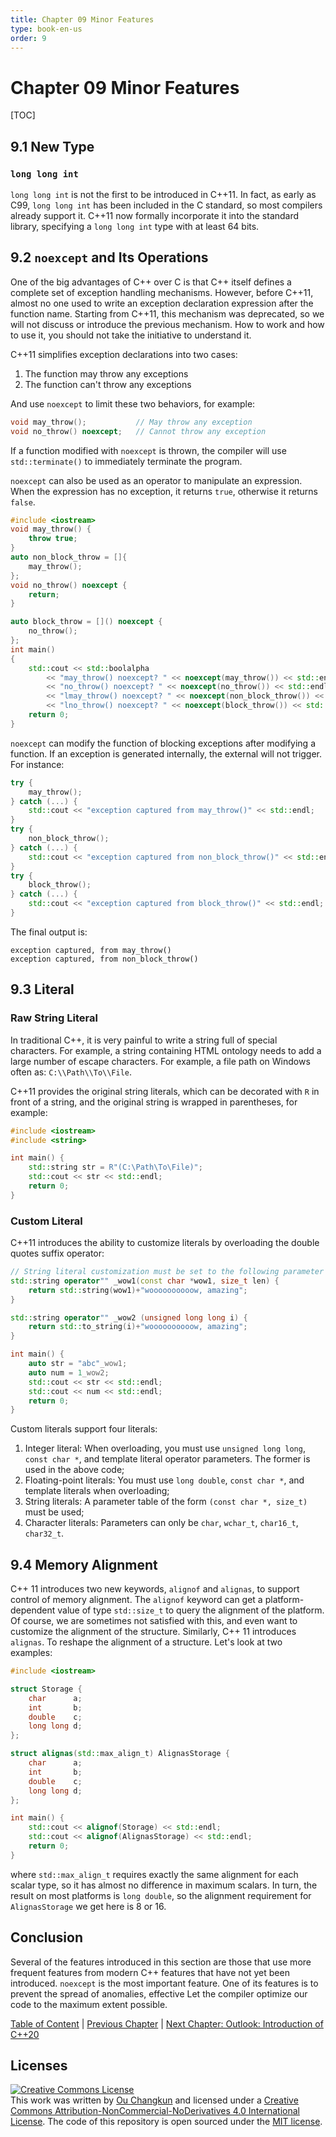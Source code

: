 ```yaml
---
title: Chapter 09 Minor Features
type: book-en-us
order: 9
---
```


# Chapter 09 Minor Features

[TOC]

## 9.1 New Type

### `long long int`

`long long int` is not the first to be introduced in C++11. 
In fact, as early as C99, `long long int` has been included in the C standard, 
so most compilers already support it. 
C++11 now formally incorporate it into the standard library, 
specifying a `long long int` type with at least 64 bits.

## 9.2 `noexcept` and Its Operations

One of the big advantages of C++ over C is that 
C++ itself defines a complete set of exception handling mechanisms. 
However, before C++11, almost no one used to write 
an exception declaration expression after the function name. 
Starting from C++11, this mechanism was deprecated, 
so we will not discuss or introduce the previous mechanism. 
How to work and how to use it, you should not take the initiative 
to understand it.

C++11 simplifies exception declarations into two cases:

1. The function may throw any exceptions
2. The function can't throw any exceptions

And use `noexcept` to limit these two behaviors, for example:

```cpp
void may_throw();           // May throw any exception
void no_throw() noexcept;   // Cannot throw any exception
```

If a function modified with `noexcept` is thrown, 
the compiler will use `std::terminate()` to 
immediately terminate the program.

`noexcept` can also be used as an operator to manipulate an expression. 
When the expression has no exception, it returns `true`, 
otherwise it returns `false`.

```cpp
#include <iostream>
void may_throw() {
    throw true;
}
auto non_block_throw = []{
    may_throw();
};
void no_throw() noexcept {
    return;
}

auto block_throw = []() noexcept {
    no_throw();
};
int main()
{
    std::cout << std::boolalpha
        << "may_throw() noexcept? " << noexcept(may_throw()) << std::endl
        << "no_throw() noexcept? " << noexcept(no_throw()) << std::endl
        << "lmay_throw() noexcept? " << noexcept(non_block_throw()) << std::endl
        << "lno_throw() noexcept? " << noexcept(block_throw()) << std::endl;
    return 0;
}
```

`noexcept` can modify the function of blocking exceptions 
after modifying a function. If an exception is generated internally, 
the external will not trigger. For instance:

```cpp
try {
    may_throw();
} catch (...) {
    std::cout << "exception captured from may_throw()" << std::endl;
}
try {
    non_block_throw();
} catch (...) {
    std::cout << "exception captured from non_block_throw()" << std::endl;
}
try {
    block_throw();
} catch (...) {
    std::cout << "exception captured from block_throw()" << std::endl;
}
```

The final output is:

```
exception captured, from may_throw()
exception captured, from non_block_throw()
```

## 9.3 Literal

### Raw String Literal

In traditional C++, it is very painful to write a string full of 
special characters. For example, a string containing HTML ontology 
needs to add a large number of escape characters. 
For example, a file path on Windows often as: `C:\\Path\\To\\File`.

C++11 provides the original string literals, 
which can be decorated with `R` in front of a string, 
and the original string is wrapped in parentheses, for example:

```cpp
#include <iostream>
#include <string>

int main() {
    std::string str = R"(C:\Path\To\File)";
    std::cout << str << std::endl;
    return 0;
}
```

### Custom Literal

C++11 introduces the ability to customize literals by 
overloading the double quotes suffix operator:

```cpp
// String literal customization must be set to the following parameter list
std::string operator"" _wow1(const char *wow1, size_t len) {
    return std::string(wow1)+"woooooooooow, amazing";
}

std::string operator"" _wow2 (unsigned long long i) {
    return std::to_string(i)+"woooooooooow, amazing";
}

int main() {
    auto str = "abc"_wow1;
    auto num = 1_wow2;
    std::cout << str << std::endl;
    std::cout << num << std::endl;
    return 0;
}
```

Custom literals support four literals:

1. Integer literal: When overloading, you must use `unsigned long long`, `const char *`, and template literal operator parameters. The former is used in the above code;
2. Floating-point literals: You must use `long double`, `const char *`, and template literals when overloading;
3. String literals: A parameter table of the form `(const char *, size_t)` must be used;
4. Character literals: Parameters can only be `char`, `wchar_t`, `char16_t`, `char32_t`.

## 9.4 Memory Alignment

C++ 11 introduces two new keywords, `alignof` and `alignas`, to support control of memory alignment.
The `alignof` keyword can get a platform-dependent value of type `std::size_t` to query the alignment of the platform.
Of course, we are sometimes not satisfied with this, and even want to customize the alignment of the structure. Similarly, C++ 11 introduces `alignas`.
To reshape the alignment of a structure. Let's look at two examples:

```cpp
#include <iostream>

struct Storage {
    char      a;
    int       b;
    double    c;
    long long d;
};

struct alignas(std::max_align_t) AlignasStorage {
    char      a;
    int       b;
    double    c;
    long long d;
};

int main() {
    std::cout << alignof(Storage) << std::endl;
    std::cout << alignof(AlignasStorage) << std::endl;
    return 0;
}
```

where `std::max_align_t` requires exactly the same alignment for each scalar type, so it has almost no difference in maximum scalars.
In turn, the result on most platforms is `long double`, so the alignment requirement for `AlignasStorage` we get here is 8 or 16.

## Conclusion

Several of the features introduced in this section are those that 
use more frequent features from modern C++ features that 
have not yet been introduced. `noexcept` is the most important feature. 
One of its features is to prevent the spread of anomalies, 
effective Let the compiler optimize our code to the maximum extent possible.

[Table of Content](./toc.md) | [Previous Chapter](./08-filesystem.md) | [Next Chapter: Outlook: Introduction of C++20](./10-cpp20.md)

## Licenses

<a rel="license" href="http://creativecommons.org/licenses/by-nc-nd/4.0/"><img alt="Creative Commons License" style="border-width:0" src="https://i.creativecommons.org/l/by-nc-nd/4.0/88x31.png" /></a><br />This work was written by [Ou Changkun](https://changkun.de) and licensed under a <a rel="license" href="http://creativecommons.org/licenses/by-nc-nd/4.0/">Creative Commons Attribution-NonCommercial-NoDerivatives 4.0 International License</a>. The code of this repository is open sourced under the [MIT license](../../LICENSE).